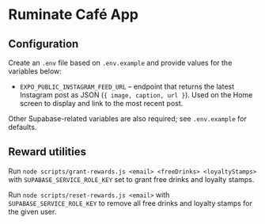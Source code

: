 # Ruminate Café App

## Configuration

Create an `.env` file based on `.env.example` and provide values for the variables below:


- `EXPO_PUBLIC_INSTAGRAM_FEED_URL` – endpoint that returns the latest Instagram post as JSON (`{ image, caption, url }`). Used on the Home screen to display and link to the most recent post.


Other Supabase-related variables are also required; see `.env.example` for defaults.

## Reward utilities

Run `node scripts/grant-rewards.js <email> <freeDrinks> <loyaltyStamps>` with `SUPABASE_SERVICE_ROLE_KEY` set to grant free drinks and loyalty stamps.

Run `node scripts/reset-rewards.js <email>` with `SUPABASE_SERVICE_ROLE_KEY` to remove all free drinks and loyalty stamps for the given user.
